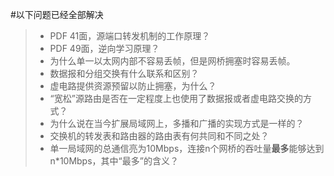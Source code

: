 #以下问题已经全部解决
> * PDF 41面，源端口转发机制的工作原理？
> * PDF 49面，逆向学习原理？
> * 为什么单一以太网内部不容易丢帧，但是网桥拥塞时容易丢帧。
> * 数据报和分组交换有什么联系和区别？
> * 虚电路提供资源预留以防止拥塞，为什么？
> * “宽松”源路由是否在一定程度上也使用了数据报或者虚电路交换的方式？
> * 为什么说在当今扩展局域网上，多播和广播的实现方式是一样的？
> * 交换机的转发表和路由器的路由表有何共同和不同之处？
> * 单一局域网的总通信亮为10Mbps，连接n个网桥的吞吐量**最多**能够达到n*10Mbps，其中“最多”的含义？